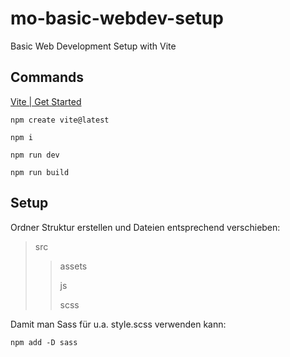 # mo-basic-webdev-setup

Basic Web Development Setup with Vite

## Commands

[Vite | Get Started](https://vitejs.dev/guide/)

```
npm create vite@latest
```

```
npm i
```

```
npm run dev
```

```
npm run build
```

## Setup

Ordner Struktur erstellen und Dateien entsprechend verschieben:

> src
> 
>> assets
>>
>> js
>>
>> scss

Damit man Sass für u.a. style.scss verwenden kann:

```
npm add -D sass
```